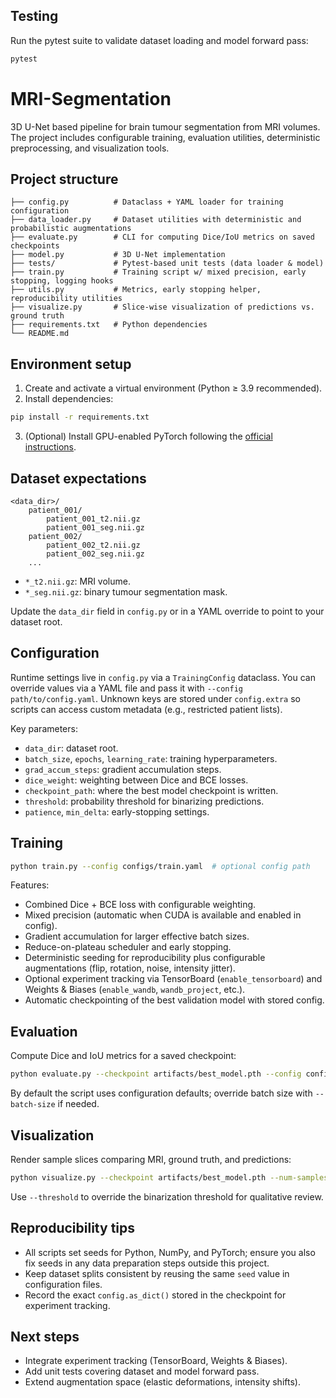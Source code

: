 ## Testing

Run the pytest suite to validate dataset loading and model forward pass:

```bash
pytest
```
# MRI-Segmentation

3D U-Net based pipeline for brain tumour segmentation from MRI volumes. The project includes
configurable training, evaluation utilities, deterministic preprocessing, and visualization tools.

## Project structure

```
├── config.py          # Dataclass + YAML loader for training configuration
├── data_loader.py     # Dataset utilities with deterministic and probabilistic augmentations
├── evaluate.py        # CLI for computing Dice/IoU metrics on saved checkpoints
├── model.py           # 3D U-Net implementation
├── tests/             # Pytest-based unit tests (data loader & model)
├── train.py           # Training script w/ mixed precision, early stopping, logging hooks
├── utils.py           # Metrics, early stopping helper, reproducibility utilities
├── visualize.py       # Slice-wise visualization of predictions vs. ground truth
├── requirements.txt   # Python dependencies
└── README.md
```

## Environment setup

1. Create and activate a virtual environment (Python ≥ 3.9 recommended).
2. Install dependencies:

```bash
pip install -r requirements.txt
```

3. (Optional) Install GPU-enabled PyTorch following the [official instructions](https://pytorch.org/get-started/locally/).

## Dataset expectations

```
<data_dir>/
    patient_001/
        patient_001_t2.nii.gz
        patient_001_seg.nii.gz
    patient_002/
        patient_002_t2.nii.gz
        patient_002_seg.nii.gz
    ...
```

- `*_t2.nii.gz`: MRI volume.
- `*_seg.nii.gz`: binary tumour segmentation mask.

Update the `data_dir` field in `config.py` or in a YAML override to point to your dataset root.

## Configuration

Runtime settings live in `config.py` via a `TrainingConfig` dataclass. You can override values via
a YAML file and pass it with `--config path/to/config.yaml`. Unknown keys are stored under
`config.extra` so scripts can access custom metadata (e.g., restricted patient lists).

Key parameters:

- `data_dir`: dataset root.
- `batch_size`, `epochs`, `learning_rate`: training hyperparameters.
- `grad_accum_steps`: gradient accumulation steps.
- `dice_weight`: weighting between Dice and BCE losses.
- `checkpoint_path`: where the best model checkpoint is written.
- `threshold`: probability threshold for binarizing predictions.
- `patience`, `min_delta`: early-stopping settings.

## Training

```bash
python train.py --config configs/train.yaml  # optional config path
```

Features:

- Combined Dice + BCE loss with configurable weighting.
- Mixed precision (automatic when CUDA is available and enabled in config).
- Gradient accumulation for larger effective batch sizes.
- Reduce-on-plateau scheduler and early stopping.
- Deterministic seeding for reproducibility plus configurable augmentations (flip, rotation, noise,
  intensity jitter).
- Optional experiment tracking via TensorBoard (`enable_tensorboard`) and Weights & Biases
  (`enable_wandb`, `wandb_project`, etc.).
- Automatic checkpointing of the best validation model with stored config.

## Evaluation

Compute Dice and IoU metrics for a saved checkpoint:

```bash
python evaluate.py --checkpoint artifacts/best_model.pth --config configs/eval.yaml
```

By default the script uses configuration defaults; override batch size with `--batch-size` if needed.

## Visualization

Render sample slices comparing MRI, ground truth, and predictions:

```bash
python visualize.py --checkpoint artifacts/best_model.pth --num-samples 3 --num-slices 4
```

Use `--threshold` to override the binarization threshold for qualitative review.

## Reproducibility tips

- All scripts set seeds for Python, NumPy, and PyTorch; ensure you also fix seeds in any data
  preparation steps outside this project.
- Keep dataset splits consistent by reusing the same `seed` value in configuration files.
- Record the exact `config.as_dict()` stored in the checkpoint for experiment tracking.

## Next steps

- Integrate experiment tracking (TensorBoard, Weights & Biases).
- Add unit tests covering dataset and model forward pass.
- Extend augmentation space (elastic deformations, intensity shifts).